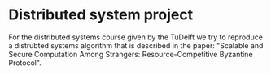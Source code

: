 # Distributed system project
For the distributed systems course given by the TuDelft we try to reproduce a distrubted systems algorithm that is described in the paper:  "Scalable and Secure Computation Among Strangers: Resource-Competitive Byzantine Protocol". 
